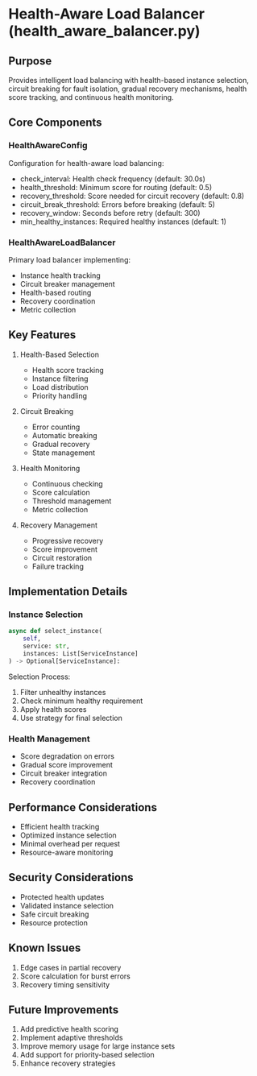 # Health-Aware Load Balancer (health_aware_balancer.py)

## Purpose

Provides intelligent load balancing with health-based instance selection, circuit breaking for fault isolation, gradual recovery mechanisms, health score tracking, and continuous health monitoring.

## Core Components

### HealthAwareConfig

Configuration for health-aware load balancing:

- check_interval: Health check frequency (default: 30.0s)
- health_threshold: Minimum score for routing (default: 0.5)
- recovery_threshold: Score needed for circuit recovery (default: 0.8)
- circuit_break_threshold: Errors before breaking (default: 5)
- recovery_window: Seconds before retry (default: 300)
- min_healthy_instances: Required healthy instances (default: 1)

### HealthAwareLoadBalancer

Primary load balancer implementing:

- Instance health tracking
- Circuit breaker management
- Health-based routing
- Recovery coordination
- Metric collection

## Key Features

1. Health-Based Selection

   - Health score tracking
   - Instance filtering
   - Load distribution
   - Priority handling

2. Circuit Breaking

   - Error counting
   - Automatic breaking
   - Gradual recovery
   - State management

3. Health Monitoring

   - Continuous checking
   - Score calculation
   - Threshold management
   - Metric collection

4. Recovery Management
   - Progressive recovery
   - Score improvement
   - Circuit restoration
   - Failure tracking

## Implementation Details

### Instance Selection

```python
async def select_instance(
    self,
    service: str,
    instances: List[ServiceInstance]
) -> Optional[ServiceInstance]:
```

Selection Process:

1. Filter unhealthy instances
2. Check minimum healthy requirement
3. Apply health scores
4. Use strategy for final selection

### Health Management

- Score degradation on errors
- Gradual score improvement
- Circuit breaker integration
- Recovery coordination

## Performance Considerations

- Efficient health tracking
- Optimized instance selection
- Minimal overhead per request
- Resource-aware monitoring

## Security Considerations

- Protected health updates
- Validated instance selection
- Safe circuit breaking
- Resource protection

## Known Issues

1. Edge cases in partial recovery
2. Score calculation for burst errors
3. Recovery timing sensitivity

## Future Improvements

1. Add predictive health scoring
2. Implement adaptive thresholds
3. Improve memory usage for large instance sets
4. Add support for priority-based selection
5. Enhance recovery strategies
